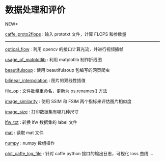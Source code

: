 # 数据处理和评价
NEW*

[caffe_proto2flops](https://github.com/zxcvb6958/data-processing-tools/tree/master/src/caffe_proto2flops) : 输入 prototxt 文件，计算 FLOPS 和参数量

---

[optical_flow](https://github.com/zxcvb6958/data-processing-tools/tree/master/src/optical_flow) : 利用 opencv 的接口计算光流，并进行视频插帧

[usage_of_matplotlib](https://github.com/zxcvb6958/data-processing-tools/tree/master/src/usage_of_matplotlib) : 利用 matplotlib 制作折线图

[beautifulsoup](https://github.com/zxcvb6958/data-processing-tools/tree/master/src/beautifulsoup) : 使用 beautifulsoup 包编写的网页爬虫

[bilinear_interpolation](https://github.com/zxcvb6958/data-processing-tools/tree/master/src/bilinear_interpolation) : 图片的双线性插值

[file_op](https://github.com/zxcvb6958/data-processing-tools/tree/master/src/file_op) : 文件批量重命名，更新为 os.renames() 方法

[image_similarity](https://github.com/zxcvb6958/data-processing-tools/tree/master/src/image_similarity) : 使用 SSIM 和 FSIM 两个指标来评估图片相似度

[image_size](https://github.com/zxcvb6958/data-processing-tools/tree/master/src/image_size) : 打印数据集有哪几种尺寸

[lfw_txt](https://github.com/zxcvb6958/data-processing-tools/tree/master/src/lfw_txt) : 转换 lfw 数据集的 label 文件

[mat](https://github.com/zxcvb6958/data-processing-tools/tree/master/src/mat) : 读取 mat 文件

[numpy](https://github.com/zxcvb6958/data-processing-tools/tree/master/src/numpy_array) : numpy 数组操作

[plot_caffe_log_file](https://github.com/zxcvb6958/data-processing-tools/tree/master/src/plot_caffe_log_file) : 针对 caffe python 接口的输出日志，可视化 loss 曲线
...
